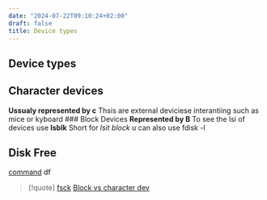 ```yaml
---
date: "2024-07-22T09:10:24+02:00"
draft: false
title: Device types
---
```


## Device types

## Character devices

**Ussualy represented by c** Thsis are external deviciese interantiing
such as mice or kyboard ### Block Devices **Represented by B** To see
the lsi of devices use **lsblk** Short for *lsit block* u can also use
fdisk -l

## Disk Free

[command](/scriptss/command) df

> \[!quote\] [fsck](/Linux/fsck) [Block vs character
> dev](/Block_vs_character_dev)
